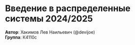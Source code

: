 # Введение в распределенные системы 2024/2025

__Автор__: Хакимов Лев Наильевич (@devijoe)  
__Группа__: К4110с